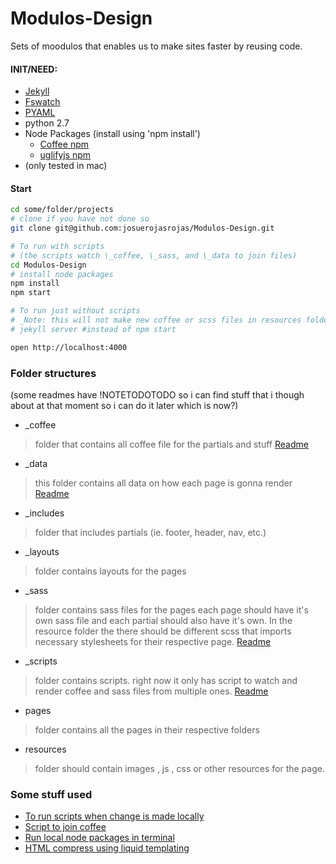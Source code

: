 # Modulos-Design

Sets of moodulos that enables us to make sites faster by reusing code.

#### INIT/NEED:
- [Jekyll](https://jekyllrb.com/docs/installation/)
- [Fswatch](https://github.com/emcrisostomo/fswatch)
- [PYAML](https://github.com/yaml/pyyaml)
- python 2.7
- Node Packages (install using 'npm install')
  - [Coffee npm](https://www.npmjs.com/package/coffee-script)
  - [uglifyjs npm](https://www.npmjs.com/package/uglify-js)
- (only tested in mac)

#### Start

```bash
cd some/folder/projects
# clone if you have not done so
git clone git@github.com:josuerojasrojas/Modulos-Design.git

# To run with scripts
# (the scripts watch \_coffee, \_sass, and \_data to join files)
cd Modulos-Design
# install node packages
npm install
npm start

# To run just without scripts
# _Note: this will not make new coffee or scss files in resources folder (this is regular jekyll)_
# jekyll server #instead of npm start

open http://localhost:4000
```

### Folder structures

(some readmes have !NOTETODOTODO so i can find stuff that i though about at that moment so i can do it later which is now?)

- \_coffee
> folder that contains all coffee file for the partials and stuff
> [Readme](https://github.com/josuerojasrojas/Showcase/blob/master/_coffee/Readme.md)

- \_data
> this folder contains all data on how each page is gonna render
> [Readme](https://github.com/josuerojasrojas/Showcase/blob/master/_data/Readme.md)

- \_includes
> folder that includes partials (ie. footer, header, nav, etc.)

- \_layouts
> folder contains layouts for the pages

- \_sass
> folder contains sass files for the pages each page should have it's own sass file and each partial should also have it's own. In the resource folder the there should be different scss that imports necessary stylesheets for their respective page.
> [Readme](https://github.com/josuerojasrojas/Showcase/blob/master/_sass/Readme.md)


- \_scripts
> folder contains scripts. right now it only has script to watch and render coffee and sass files from multiple ones.
> [Readme](https://github.com/josuerojasrojas/Showcase/blob/master/_scripts/Readme.md)


- pages
> folder contains all the pages in their respective folders

- resources
> folder should contain images , js , css or other resources for the page.


### Some stuff used
- [To run scripts when change is made locally](https://github.com/emcrisostomo/fswatch)
- [Script to join coffee](https://stackoverflow.com/questions/4575260/join-multiple-coffeescript-files-into-one-file-multiple-subdirectories)
- [Run local node packages in terminal](https://stackoverflow.com/questions/9679932/how-to-use-package-installed-locally-in-node-modules)
- [HTML compress using liquid templating](https://github.com/penibelst/jekyll-compress-html)
